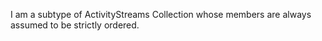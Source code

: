 I am a subtype of ActivityStreams Collection whose members are always assumed to be strictly ordered.